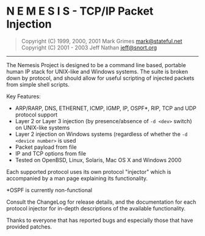 N E M E S I S  -  TCP/IP Packet Injection
=========================================

> Copyright (C) 1999, 2000, 2001 Mark Grimes <mark@stateful.net>  
> Copyright (C) 2001 - 2003 Jeff Nathan <jeff@snort.org>
----------------------------------------------------------------

The Nemesis Project is designed to be a command line based, portable
human IP stack for UNIX-like and Windows systems.  The suite is broken
down by protocol, and should allow for useful scripting of injected
packets from simple shell scripts.

Key Features:

* ARP/RARP, DNS, ETHERNET, ICMP, IGMP, IP, OSPF*, RIP, TCP and UDP
  protocol support
* Layer 2 or Layer 3 injection (by presence/absence of `-d <dev>`
  switch) on UNIX-like systems
* Layer 2 injection on Windows systems (regardless of whether the
  `-d <device number>` is used
* Packet payload from file
* IP and TCP options from file
* Tested on OpenBSD, Linux, Solaris, Mac OS X and Windows 2000

Each supported protocol uses its own protocol "injector" which is
accompanied by a man page explaining its functionality.

*OSPF is currently non-functional

Consult the ChangeLog for release details, and the documentation for
each protocol injector for in-depth descriptions of the available
functionality.

Thanks to everyone that has reported bugs and especially those that have
provided patches.
